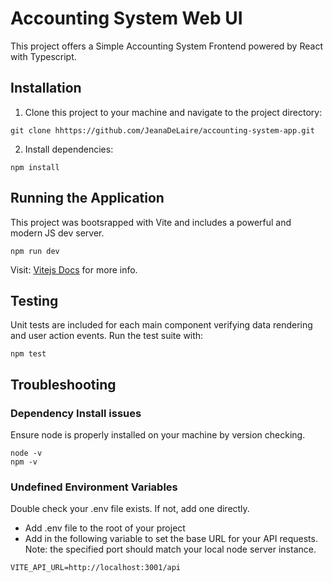 # Accounting System Web UI

This project offers a Simple Accounting System Frontend powered by React with Typescript. 

## Installation

1. Clone this project to your machine and navigate to the project directory:

```
git clone hhttps://github.com/JeanaDeLaire/accounting-system-app.git
```

2. Install dependencies:

```
npm install
```

## Running the Application

This project was bootsrapped with Vite and includes a powerful and modern JS dev server. 

```
npm run dev
```

Visit: [Vitejs Docs](https://vitejs.dev/guide/) for more info. 

## Testing

Unit tests are included for each main component verifying data rendering and user action events. Run the test suite with: 

```
npm test
```

## Troubleshooting

### Dependency Install issues

Ensure node is properly installed on your machine by version checking.

```
node -v
npm -v
```

### Undefined Environment Variables

Double check your .env file exists. If not, add one directly.

- Add .env file to the root of your project
- Add in the following variable to set the base URL for your API requests. Note: the specified port should match your local node server instance. 

```
VITE_API_URL=http://localhost:3001/api
```
